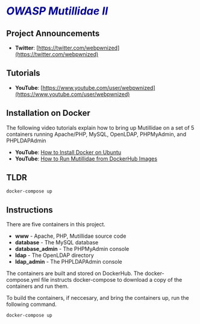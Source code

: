 # <span style="color:darkblue">*OWASP Mutillidae II*</span>

## Project Announcements

* **Twitter**: [https://twitter.com/webpwnized](https://twitter.com/webpwnized)

## Tutorials

* **YouTube**: [https://www.youtube.com/user/webpwnized](https://www.youtube.com/user/webpwnized)

## Installation on Docker

The following video tutorials explain how to bring up Mutillidae on a set of 5 containers running Apache/PHP, MySQL, OpenLDAP, PHPMyAdmin, and PHPLDAPAdmin
* **YouTube**: [How to Install Docker on Ubuntu](https://www.youtube.com/watch?v=Y_2JVREtDFk)
* **YouTube**: [How to Run Mutillidae from DockerHub Images](https://www.youtube.com/watch?v=c1nOSp3nagw)

## TLDR

	docker-compose up

## Instructions

There are five containers in this project. 

- **www** - Apache, PHP, Mutillidae source code
- **database** - The MySQL database
- **database_admin** - The PHPMyAdmin console
- **ldap** - The OpenLDAP directory
- **ldap_admin** - The PHPLDAPAdmin console

The containers are built and stored on DockerHub. The docker-compose.yml file instructs docker-compose to download a copy of the containers and run them.

To build the containers, if neccesary, and bring the containers up, run the following command.

	docker-compose up

